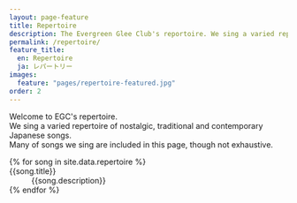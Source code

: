 ```yaml
---
layout: page-feature
title: Repertoire
description: The Evergreen Glee Club's reportoire. We sing a varied repertoire of nostalgic, traditional and contemporary Japanese songs...
permalink: /repertoire/
feature_title:
  en: Repertoire
  ja: レパートリー
images:
  feature: "pages/repertoire-featured.jpg"
order: 2
---
```


<p class="row center-xs">
  Welcome to EGC's repertoire. <br>
  We sing a varied repertoire of nostalgic, traditional and contemporary Japanese songs. <br>
  Many of songs we sing are included in this page, though not exhaustive.

</p>
<div class="repertoire container-fluid">
  <dl class="repertoire-list row">
    {% for song in site.data.repertoire %}
      <div class="repertoire-list_song col-sm-6 col-xs-12">
        <dt>
          {{song.title}}
        </dt>
        <dd>
          {{song.description}}
        </dd>
      </div>
    {% endfor %}
  </dl>
</div>
